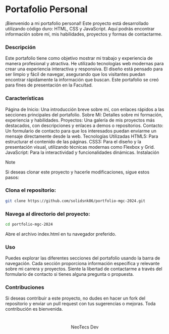 # Portafolio Personal

¡Bienvenido a mi portafolio personal! Este proyecto está desarrollado utilizando código duro: HTML, CSS y JavaScript. Aquí podrás encontrar información sobre mí, mis habilidades, proyectos y formas de contactarme.

### Descripción

Este portafolio tiene como objetivo mostrar mi trabajo y experiencia de manera profesional y atractiva. He utilizado tecnologías web modernas para crear una experiencia interactiva y responsiva. El diseño está pensado para ser limpio y fácil de navegar, asegurando que los visitantes puedan encontrar rápidamente la información que buscan.
Este portafolio se creó para fines de presentación en la Facultad.

### Características

Página de Inicio: Una introducción breve sobre mí, con enlaces rápidos a las secciones principales del portafolio.
Sobre Mí: Detalles sobre mi formación, experiencia y habilidades.
Proyectos: Una galería de mis proyectos más destacados, con descripciones y enlaces a demos o repositorios.
Contacto: Un formulario de contacto para que los interesados puedan enviarme un mensaje directamente desde la web.
Tecnologías Utilizadas
HTML5: Para estructurar el contenido de las páginas.
CSS3: Para el diseño y la presentación visual, utilizando técnicas modernas como Flexbox y Grid.
JavaScript: Para la interactividad y funcionalidades dinámicas.
Instalación

> [!Note]
> Si deseas clonar este proyecto y hacerle modificaciones, sigue estos pasos:

### Clona el repositorio:

```bash
git clone https://github.com/solidsnk86/portfolio-mgc-2024.git
```

### Navega al directorio del proyecto:

```bash
cd portfolio-mgc-2024
```

Abre el archivo index.html en tu navegador preferido.

### Uso

Puedes explorar las diferentes secciones del portafolio usando la barra de navegación. Cada sección proporciona información específica y relevante sobre mi carrera y proyectos. Siente la libertad de contactarme a través del formulario de contacto si tienes alguna pregunta o propuesta.

### Contribuciones

Si deseas contribuir a este proyecto, no dudes en hacer un fork del repositorio y enviar un pull request con tus sugerencias o mejoras. Toda contribución es bienvenida.

#

<div align="center">
 <p>NeoTecs Dev</p>
</div>
